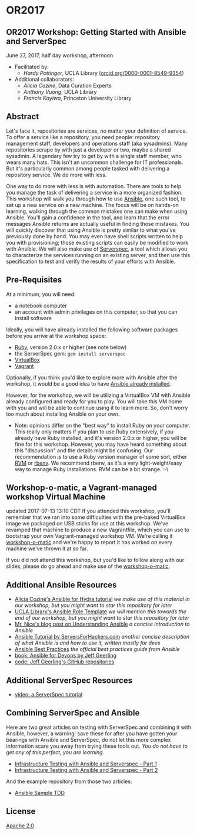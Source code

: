 # OR2017
## OR2017 Workshop: Getting Started with Ansible and ServerSpec
June 27, 2017, half day workshop, afternoon
* Facilitated by:
  * *Hardy Pottinger*, UCLA Library ([orcid.org/0000-0001-8549-9354](https://orcid.org/00000001854993540000000185499354))
* Additional collaborators:
  * *Alicia Cozine*, Data Curation Experts
  * *Anthony Vuong*, UCLA Library
  * *Francis Kayiwa*, Princeton University Library

## Abstract

Let's face it, repositories are services, no matter your definition of service.
To offer a service like a repository, you need people: repository management
staff, developers and operations staff (aka sysadmins). Many repositories scrape
by with just a developer or two, maybe a shared sysadmin. A legendary few try to
get by with a single staff member, who wears many hats. This isn't an uncommon
challenge for IT professionals. But it's particularly common among people tasked
with delivering a repository service. We do more with less.

One way to do more with less is with automation. There are tools to help you
manage the task of delivering a service in a more organized fashion. This
workshop will walk you through how to use [Ansible](https://www.ansible.com/),
one such tool, to set up a new service on a new machine. The focus will be on
hands-on learning, walking through the common mistakes one can make when using
Ansible. You'll gain a confidence in the tool, and learn that the error
messages Ansible returns are actually useful in finding those mistakes. You
will quickly discover that using Ansible is pretty similar to what you've
previously done by hand. You may even have shell scripts written to help you
with provisioning; those existing scripts can easily be modified to work with
Ansible. We will also make use of [Serverspec](http://serverspec.org/), a tool
which allows you to characterize the services running on an existing server,
and then use this specification to test and verify the results of your efforts
with Ansible.

## Pre-Requisites

At a minimum, you will need:
* a notebook computer
* an account with admin privileges on this computer, so that you can install
software

Ideally, you will have already installed the following software packages before
you arrive at the workshop space:
* [Ruby](https://www.ruby-lang.org/en/downloads/), version 2.0.x or higher (see note below)
* the ServerSpec gem: `gem install serverspec`
* [VirtualBox](https://www.virtualbox.org/wiki/Downloads)
* [Vagrant](https://www.vagrantup.com/downloads.html)

Optionally, if you think you'd like to explore more with Ansible after the
workshop, it would be a good idea to have [Ansible already installed](https://docs.ansible.com/ansible/intro_installation.html).

However, for the workshop, we will be utilizing a VirtualBox VM with Ansible
already configured and ready for you to play. You will take this VM home
with you and will be able to continue using it to learn more. So, don't worry
too much about installing Ansible on your own.

* Note: opinions differ on the "best way" to install Ruby on your computer. This
really only matters if you plan to use Ruby extensively, if you already have Ruby
installed, and it's version 2.0.x or higher, you will be fine for this workshop.
However, you may have heard something about this "discussion" and the details
might be confusing. Our recommendation is to use a Ruby version manager of some
sort, either [RVM](https://rvm.io/) or [rbenv](http://www.rubyinside.com/rbenv-a-simple-new-ruby-version-management-tool-5302.html). We recommend rbenv, as it's a very light-weight/easy way to manage Ruby
installations. RVM can be a bit strange. :-\

## Workshop-o-matic, a Vagrant-managed workshop Virtual Machine
updated 2017-07-13 13:10 CDT
If you attended this workshop, you'll remember that we ran into some difficulties with the pre-baked VirtualBox 
image we packaged on USB sticks for use at this workshop. We've revamped that machine to produce a new Vagrantfile,
which you can use to bootstrap your own Vagrant-managed workshop VM. We're calling it [workshop-o-matic](https://github.com/AnsibleWorkshops-R-Us/workshop-o-matic) 
and we're happy to report it has worked on every machine we've thrown it at so far.

If you did not attend this workshop, but you'd like to follow along with our slides, please do go ahead and make use
of the [workshop-o-matic](https://github.com/AnsibleWorkshops-R-Us/workshop-o-matic).


## Additional Ansible Resources
* [Alicia Cozine's Ansible for Hydra tutorial](https://github.com/curationexperts/ansible-hydra/wiki/Ansible-for-Hydra) *we make use of this material in our workshop, but you might want to star this repository for later*
* [UCLA Library's Ansible Role Template](https://github.com/UCLALibrary/uclalib_role_template) *we will mention this towards the end of our workshop, but you might want to star this repository for later*
* [Mr. Nice's blog post on Understanding Ansible](https://gist.github.com/MrNice/89a3bbe44e218c9d2309)
*a concise introduction to Ansible*
* [Ansible Tutorial by ServersForHackers.com](https://serversforhackers.com/an-ansible-tutorial) *another concise description of what Ansible is and how to use it, written mostly for devs*
* [Ansible Best Practices](https://www.ansible.com/blog/ansible-best-practices-essentials) *the official best practices guide from Ansible*
* [book: Ansible for Devops by Jeff Geerling](https://github.com/geerlingguy/ansible-for-devops)
* [code: Jeff Geerling's GitHub repositories](https://github.com/geerlingguy)

## Additional ServerSpec Resources
* [video: a ServerSpec tutorial](https://www.youtube.com/watch?v=o_90_W7Btwo)

## Combining ServerSpec and Ansible
Here are two great articles on testing with ServerSpec and combining it with Ansible, however, a warning: save these for after you have gotten your bearings with Ansible and ServerSpec, do not let this more complex information scare you away from trying these tools out. *You do not have to get any of this perfect, you are learning.*
* [Infrastructure Testing with Ansible and Serverspec - Part 1](https://sharknet.us/2014/02/04/infrastructure-testing-with-ansible-and-serverspec-part-1/)
* [Infrastructure Testing with Ansible and Serverspec - Part 2](https://sharknet.us/2014/02/06/infrastructure-testing-with-ansible-and-serverspec-part-2/)

And the example repository from those two articles:
* [Ansible Sample TDD](https://github.com/volanja/ansible-sample-tdd)

## License

[Apache 2.0](https://opensource.org/licenses/Apache-2.0)
